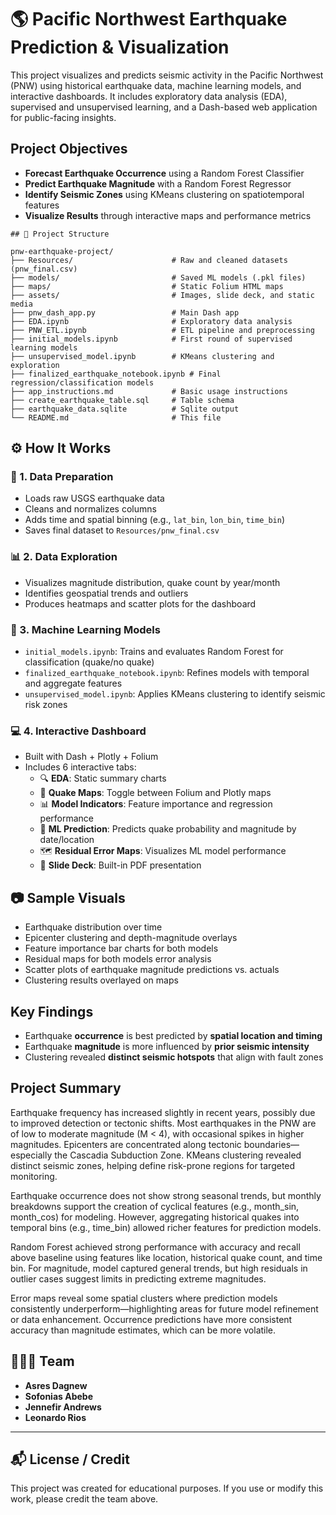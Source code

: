 # 🌎 Pacific Northwest Earthquake Prediction & Visualization 

This project visualizes and predicts seismic activity in the Pacific Northwest (PNW) using historical earthquake data, machine learning models, and interactive dashboards. It includes exploratory data analysis (EDA), supervised and unsupervised learning, and a Dash-based web application for public-facing insights.

## Project Objectives

- **Forecast Earthquake Occurrence** using a Random Forest Classifier  
- **Predict Earthquake Magnitude** with a Random Forest Regressor  
- **Identify Seismic Zones** using KMeans clustering on spatiotemporal features  
- **Visualize Results** through interactive maps and performance metrics  

```
## 📁 Project Structure

pnw-earthquake-project/
├── Resources/                      # Raw and cleaned datasets (pnw_final.csv)
├── models/                         # Saved ML models (.pkl files)
├── maps/                           # Static Folium HTML maps
├── assets/                         # Images, slide deck, and static media
├── pnw_dash_app.py                 # Main Dash app
├── EDA.ipynb                       # Exploratory data analysis
├── PNW_ETL.ipynb                   # ETL pipeline and preprocessing
├── initial_models.ipynb            # First round of supervised learning models
├── unsupervised_model.ipynb        # KMeans clustering and exploration
├── finalized_earthquake_notebook.ipynb # Final regression/classification models
├── app_instructions.md             # Basic usage instructions
├── create_earthquake_table.sql     # Table schema
├── earthquake_data.sqlite          # Sqlite output  
└── README.md                       # This file

```

## ⚙️ How It Works

### 🧼 1. Data Preparation 

- Loads raw USGS earthquake data
- Cleans and normalizes columns
- Adds time and spatial binning (e.g., `lat_bin`, `lon_bin`, `time_bin`)
- Saves final dataset to `Resources/pnw_final.csv`

### 📊 2. Data Exploration 

- Visualizes magnitude distribution, quake count by year/month
- Identifies geospatial trends and outliers
- Produces heatmaps and scatter plots for the dashboard

### 🧠 3. Machine Learning Models

- `initial_models.ipynb`: Trains and evaluates Random Forest for classification (quake/no quake)
- `finalized_earthquake_notebook.ipynb`: Refines models with temporal and aggregate features
- `unsupervised_model.ipynb`: Applies KMeans clustering to identify seismic risk zones

### 💻 4. Interactive Dashboard 

- Built with Dash + Plotly + Folium
- Includes 6 interactive tabs:
  - 🔍 **EDA**: Static summary charts
  - 📌 **Quake Maps**: Toggle between Folium and Plotly maps
  - 📊 **Model Indicators**: Feature importance and regression performance
  - 🔮 **ML Prediction**: Predicts quake probability and magnitude by date/location
  - 🗺️ **Residual Error Maps**: Visualizes ML model performance
  - 📝 **Slide Deck**: Built-in PDF presentation


## 📷 Sample Visuals

- Earthquake distribution over time
- Epicenter clustering and depth-magnitude overlays
- Feature importance bar charts for both models  
- Residual maps for both models error analysis  
- Scatter plots of earthquake magnitude predictions vs. actuals  
- Clustering results overlayed on maps

## Key Findings

- Earthquake **occurrence** is best predicted by **spatial location and timing**  
- Earthquake **magnitude** is more influenced by **prior seismic intensity**  
- Clustering revealed **distinct seismic hotspots** that align with fault zones

## Project Summary

Earthquake frequency has increased slightly in recent years, possibly due to improved detection or tectonic shifts. Most earthquakes in the PNW are of low to moderate magnitude (M < 4), with occasional spikes in higher magnitudes. Epicenters are concentrated along tectonic boundaries—especially the Cascadia Subduction Zone. KMeans clustering revealed distinct seismic zones, helping define risk-prone regions for targeted monitoring. 

Earthquake occurrence does not show strong seasonal trends, but monthly breakdowns support the creation of cyclical features (e.g., month_sin, month_cos) for modeling. However, aggregating historical quakes into temporal bins (e.g., time_bin) allowed richer features for prediction models. 

Random Forest achieved strong performance with accuracy and recall above baseline using features like location, historical quake count, and time bin. For magnitude, model captured general trends, but high residuals in outlier cases suggest limits in predicting extreme magnitudes. 

Error maps reveal some spatial clusters where prediction models consistently underperform—highlighting areas for future model refinement or data enhancement. Occurrence predictions have more consistent accuracy than magnitude estimates, which can be more volatile.

## 🧑‍🤝‍🧑 Team

- **Asres Dagnew**
- **Sofonias Abebe**
- **Jennefir Andrews**
- **Leonardo Rios**

---

## 📬 License / Credit

This project was created for educational purposes. If you use or modify this work, please credit the team above.
